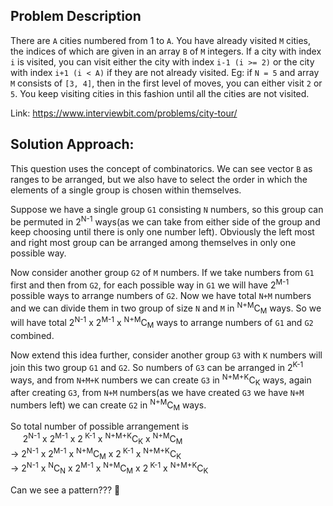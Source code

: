 ## Problem Description
There are `A` cities numbered from 1 to `A`. You have already visited `M` cities, the indices of which are given in an array `B` of `M` integers.
If a city with index `i` is visited, you can visit either the city with index `i-1 (i >= 2)` or the city with index `i+1 (i < A)` if they are not already visited.
Eg: if `N = 5` and array `M` consists of `[3, 4]`, then in the first level of moves, you can either visit `2` or `5`.
You keep visiting cities in this fashion until all the cities are not visited.

Link: https://www.interviewbit.com/problems/city-tour/

## Solution Approach:
This question uses the concept of combinatorics. We can see vector `B` as ranges to be arranged, but we also have to select the order in which the elements of a single group is chosen within themselves.

Suppose we have a single group `G1` consisting `N` numbers, so this group can be permuted in 2<sup>N-1</sup> ways(as we can take from either side of the group and keep choosing until there is only one number left). Obviously the left most and right most group can be arranged among themselves in only one possible way.

Now consider another group `G2` of `M` numbers. If we take numbers  from `G1` first and then from `G2`, for each possible way in `G1` we will have 2<sup>M-1</sup> possible ways to arrange numbers of `G2`. Now we have total `N+M` numbers and we can divide them in two group of size `N` and `M` in <sup>N+M</sup>C<sub>M</sub> ways.
So we will have total 2<sup>N-1</sup> x 2<sup>M-1</sup> x <sup>N+M</sup>C<sub>M</sub> ways to arrange numbers of `G1` and `G2` combined.

Now extend this idea further, consider another group `G3` with `K` numbers will join this two group `G1` and `G2`. So numbers of `G3` can be arranged in 2<sup>K-1</sup> ways, and from `N+M+K` numbers we can create `G3` in <sup>N+M+K</sup>C<sub>K</sub> ways, again after creating `G3`, from `N+M` numbers(as we have created `G3` we have `N+M` numbers left) we can create `G2` in <sup>N+M</sup>C<sub>M</sub> ways.

So total number of possible arrangement is <br>
&nbsp;&nbsp;&nbsp;&nbsp;
2<sup>N-1</sup> x 2<sup>M-1</sup> x 2<sup> K-1</sup> x <sup>N+M+K</sup>C<sub>K</sub> x <sup>N+M</sup>C<sub>M</sub> <br>
&rarr; 2<sup>N-1</sup> x 2<sup>M-1</sup> x <sup>N+M</sup>C<sub>M</sub> x 2<sup> K-1</sup> x <sup>N+M+K</sup>C<sub>K</sub>  <br>
&rarr; 2<sup>N-1</sup> x <sup>N</sup>C<sub>N</sub> x 2<sup>M-1</sup> x <sup>N+M</sup>C<sub>M</sub> x 2<sup> K-1</sup> x <sup>N+M+K</sup>C<sub>K</sub>  <br>

Can we see a pattern??? :mag_right: